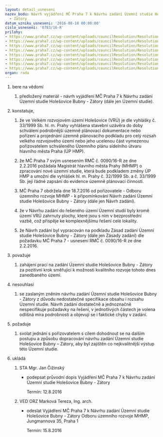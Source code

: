 ```yaml
---
layout: detail_usneseni
nazev_bodu: Návrh vyjádření MČ Praha 7 k Návrhu zadání Územní studie Holešovice Bubny
  - Zátory
datum_vzniku_usneseni: '2016-08-10 00:00:00'
cislo_usneseni: '0783/16-R'
prilohy:
- https://www.praha7.cz/wp-content/uploads/councilResolution/Resolutions/27820/export/c1duvodova_zprava_2~90610.doc
- https://www.praha7.cz/wp-content/uploads/councilResolution/Resolutions/27820/export/c2pruvodni_dopis~90609.doc
- https://www.praha7.cz/wp-content/uploads/councilResolution/Resolutions/27820/export/c3USnavrhzadanidopis~90608.pdf
- https://www.praha7.cz/wp-content/uploads/councilResolution/Resolutions/27820/export/c4USnavrhzadani~90607.pdf
- https://www.praha7.cz/wp-content/uploads/councilResolution/Resolutions/27820/export/c5vymezeniresenehouzemi~90606.pdf
- https://www.praha7.cz/wp-content/uploads/councilResolution/Resolutions/27820/export/c6zasady_zadani_US~90605.doc
- https://www.praha7.cz/wp-content/uploads/councilResolution/Resolutions/27820/export/c7usneseni009016R~90604.pdf
- https://www.praha7.cz/wp-content/uploads/councilResolution/Resolutions/27820/export/export~298103.pdf
organ: rada
---
```

<ol class="urzList_view" id="urzList">
<li id="" class="urzClass1"><span name="1">bere na vědomí</span> 
<ol class="urzOlClass">
<li id="" class="urzClass2" style="TEXT-ALIGN: left"><span><p>předložený materiál - návrh vyjádření MČ Praha 7 k Návrhu zadání Územní studie Holešovice Bubny - Zátory (dále jen Územní studie).</p></span></li></ol></li>
<li id="" class="urzClass1"><span name="50">konstatuje,</span> 
<ol id="" class="urzOlClass">
<li id="" class="urzClass2" style="TEXT-ALIGN: left"><span><p>že ve Velkém rozvojovém území Holešovice (VRÚ) je&nbsp;dle vyhlášky č. 33/1999 Sb. hl. m. Prahy vyhlášena stavební uzávěra do doby schválení podrobnější územně plánovací dokumentace nebo pořízení a projednání územně plánovacího podkladu pro celý rozsah velkého rozvojového území nebo jeho ucelenou část vymezenou pořizovatelem schváleného Územního plánu sídelního útvaru hlavního města Praha (ÚP HMP).</p></span></li>
<li id="" class="urzClass2" style="TEXT-ALIGN: left"><span><p>že MČ Praha 7 svým usnesením RMČ č. 0090/16-R ze dne 2.2.2016&nbsp;požádala Magistrát hlavního města Prahy (MHMP)&nbsp;o zpracování nové územní studie, která bude podkladem změny ÚP HMP a umožní dle vyhlášek hl. m. Prahy č. 32/1999 Sb. a č. 33/1999 Sb. její&nbsp;řádné zapsání do evidence územně plánovací činnosti.</p></span></li>
<li id="" class="urzClass2" style="TEXT-ALIGN: left"><span><p>MČ Praha 7 obdržela dne 18.7.2016 od pořizovatele&nbsp;- Odboru územního rozvoje MHMP&nbsp;-&nbsp;k&nbsp;připomínkování Návrh zadání Územní studie Holešovice Bubny - Zátory (dále jen Návrh zadání).</p></span></li>
<li id="" class="urzClass2" style="TEXT-ALIGN: left"><span><p>že v Návrhu zadání do řešeného území Územní studií byly kromě území VRÚ&nbsp;zahrnuty plochy, které jsou s ním v bezprostřední vazbě,&nbsp;což přispěje ke komplexnějšímu řešení celé lokality.&nbsp;</p></span></li>
<li id="" class="urzClass2" style="TEXT-ALIGN: left"><span><p>že Návrh zadání&nbsp;byl vypracován na podkladu Zásad zadání Územní studie Holešovice Bubny - Zátory&nbsp;(dále jen Zásady zadání) dle požadavku MČ Praha 7 - usnesení&nbsp;RMČ č. 0090/16-R ze dne 2.2.2016.</p></span></li>
</ol></li>
<li id="" class="urzClass1"><span name="91">považuje</span> 
<ol class="urzOlClass">
<li id="" class="urzClass2" style="TEXT-ALIGN: left"><span><p>zahájení prací na&nbsp;zadání Územní studie Holešovice Bubny - Zátory za&nbsp;pozitivní krok směřující k možnosti&nbsp;kvalitního rozvoje tohoto dnes zanedbaného území.</p></span></li></ol></li>

<li id="" class="urzClass1"><span name="11">nesouhlasí</span><ol class="urzOlClass"><li style="text-align: left;" id="" class="urzClass2"><span><p>se zaslaným zněním návrhu zadání Územní studie Holešovice Bubny - Zátory z důvodu nedostatečné specifikace obsahu i rozsahu Územní studie. Návrh zadání dostatečně a jednoznačně nespecifikuje požadavky na řešení, v jednotlivých částech je volena odlišná míra podrobnosti a objevují se i faktické chyby v zadání.</p></span></li></ol></li><li id="" class="urzClass1"><span name="62">požaduje</span> 
<ol class="urzOlClass">
<li id="" class="urzClass2" style="TEXT-ALIGN: left"><span><p>svolat jednání s pořizovatelem s cílem dohodnout se na dalším postupu a způsobu dopracování návrhu zadání Územní studie Holešovice Bubny – Zátory,&nbsp;aby byl zajištěn co nejkvalitnější výstup této Územní studie.&nbsp;</p></span></li></ol></li><li class="urzClass1" id="urzUkoly"><span name="1">ukládá</span><ol class="urzOlClass"><li class="urzClass2"><span><p>STA Mgr. Jan Čižinský</p></span><ul class="urzUlClass"><li class="urzClass3"><span><p>podepsat průvodní dopis Vyjádření MČ Praha 7 k Návrhu zadání Územní studie Holešovice Bubny - Zátory</p></span><span class="urzUkolTermin">  Termín:&nbsp;12.8.2016</span></li></ul></li><li class="urzClass2"><span><p>VED ORZ Marková Tereza, Ing. arch.</p></span><ul class="urzUlClass"><li class="urzClass3"><span><p>odeslat Vyjádření MČ Praha 7 k Návrhu zadání Územní studie Holešovice Bubny - Zátory Odboru územního rozvoje  MHMP, Jungmannova 35, Praha 1</p></span><span class="urzUkolTermin">  Termín:&nbsp;15.8.2016</span></li></ul></li></ol></li></ol>